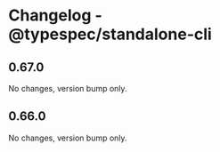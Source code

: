 # Changelog - @typespec/standalone-cli

## 0.67.0

No changes, version bump only.



## 0.66.0

No changes, version bump only.
